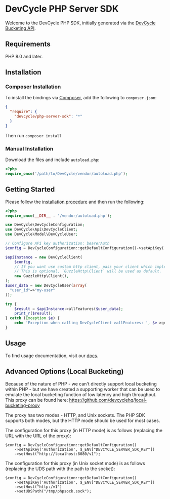 # DevCycle PHP Server SDK

Welcome to the DevCycle PHP SDK, initially generated via the [DevCycle Bucketing API](https://docs.devcycle.com/bucketing-api/#tag/devcycle).

## Requirements

PHP 8.0 and later.

## Installation

### Composer Installation

To install the bindings via [Composer](https://getcomposer.org/), add the following to `composer.json`:

```json
{
  "require": {
    "devcycle/php-server-sdk": "*"
  }
}
```

Then run `composer install`

### Manual Installation

Download the files and include `autoload.php`:

```php
<?php
require_once('/path/to/DevCycle/vendor/autoload.php');
```

## Getting Started

Please follow the [installation procedure](#installation--usage) and then run the following:

```php
<?php
require_once(__DIR__ . '/vendor/autoload.php');

use DevCycle\DevCycleConfiguration;
use DevCycle\Api\DevCycleClient;
use DevCycle\Model\DevCycleUser;

// Configure API key authorization: bearerAuth
$config = DevCycleConfiguration::getDefaultConfiguration()->setApiKey('Authorization', 'DEVCYCLE_SERVER_SDK_KEY');

$apiInstance = new DevCycleClient(
    $config,
    // If you want use custom http client, pass your client which implements `GuzzleHttp\ClientInterface`.
    // This is optional, `GuzzleHttp\Client` will be used as default.
    new GuzzleHttp\Client(),
);
$user_data = new DevCycleUser(array(
  "user_id"=>"my-user"
));

try {
    $result = $apiInstance->allFeatures($user_data);
    print_r($result);
} catch (Exception $e) {
    echo 'Exception when calling DevCycleClient->allFeatures: ', $e->getMessage(), PHP_EOL;
}

```

## Usage

To find usage documentation, visit our [docs](https://docs.devcycle.com/docs/sdk/server-side-sdks/php#usage).


## Advanced Options (Local Bucketing)

Because of the nature of PHP - we can't directly support local bucketing within PHP - but we have created a supporting worker that
can be used to emulate the local bucketing function of low latency and high throughput.
This proxy can be found here: https://github.com/devcyclehq/local-bucketing-proxy

The proxy has two modes - HTTP, and Unix sockets. The PHP SDK supports both modes, but the HTTP mode should be used for most cases.

The configuration for this proxy (in HTTP mode) is as follows (replacing the URL with the URL of the proxy):

```
$config = DevCycleConfiguration::getDefaultConfiguration()
    ->setApiKey('Authorization', $_ENV["DEVCYCLE_SERVER_SDK_KEY"])
    ->setHost("http://localhost:8080/v1");
```

The configuration for this proxy (in Unix socket mode) is as follows (replacing the UDS path with the path to the socket):
```
$config = DevCycleConfiguration::getDefaultConfiguration()
    ->setApiKey('Authorization', $_ENV["DEVCYCLE_SERVER_SDK_KEY"])
    ->setHost("http:/v1")
    ->setUDSPath("/tmp/phpsock.sock");
```